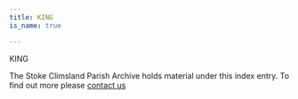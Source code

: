```yaml
---
title: KING
is_name: true

---
```


KING


The Stoke Climsland Parish Archive holds material under this index entry. To find out more please [contact us](/contact/)
